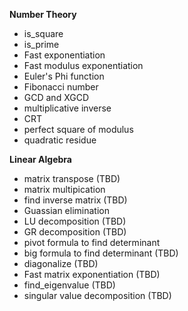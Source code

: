 **Number Theory**
- is_square
- is_prime
- Fast exponentiation
- Fast modulus exponentiation
- Euler's Phi function
- Fibonacci number
- GCD and XGCD
- multiplicative inverse
- CRT
- perfect square of modulus
- quadratic residue 

**Linear Algebra**
- matrix transpose (TBD)
- matrix multipication
- find inverse matrix (TBD)
- Guassian elimination
- LU decomposition (TBD)
- GR decomposition (TBD)
- pivot formula to find determinant
- big formula to find determinant (TBD)
- diagonalize (TBD)
- Fast matrix exponentiation (TBD)
- find_eigenvalue (TBD)
- singular value decomposition (TBD)
